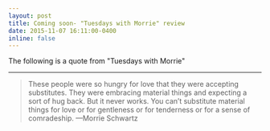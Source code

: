 ```yaml
---
layout: post
title: Coming soon- "Tuesdays with Morrie" review
date: 2015-11-07 16:11:00-0400
inline: false
---
```


The following is a quote from "Tuesdays with Morrie"


***



> These people were so hungry for love that they were accepting substitutes. They were embracing material things and expecting a sort of hug back. But it never works. You can’t substitute material things for love or for gentleness or for tenderness or for a sense of comradeship.
> —Morrie Schwartz


